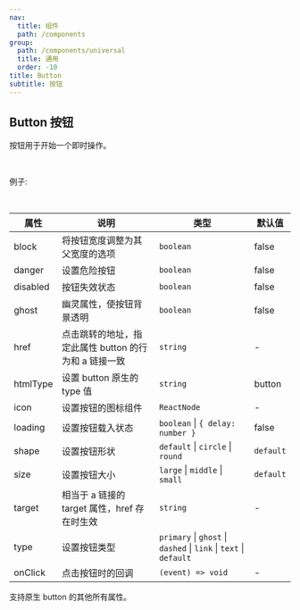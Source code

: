```yaml
---
nav:
  title: 组件
  path: /components
group:
  path: /components/universal
  title: 通用
  order: -10
title: Button
subtitle: 按钮
---
```


## Button 按钮

按钮用于开始一个即时操作。

<br />

例子:

<code src="./__demo__/simple.tsx"></code>

<br />

| 属性     | 说明                                                  | 类型                                                              | 默认值    |
| -------- | ----------------------------------------------------- | ----------------------------------------------------------------- | --------- |
| block    | 将按钮宽度调整为其父宽度的选项                        | `boolean`                                                         | false     |
| danger   | 设置危险按钮                                          | `boolean`                                                         | false     |
| disabled | 按钮失效状态                                          | `boolean`                                                         | false     |
| ghost    | 幽灵属性，使按钮背景透明                              | `boolean`                                                         | false     |
| href     | 点击跳转的地址，指定此属性 button 的行为和 a 链接一致 | `string`                                                          | -         |
| htmlType | 设置 button 原生的 type 值                            | `string`                                                          | button    |
| icon     | 设置按钮的图标组件                                    | `ReactNode`                                                       | -         |
| loading  | 设置按钮载入状态                                      | `boolean` \| `{ delay: number }`                                  | false     |
| shape    | 设置按钮形状                                          | `default` \| `circle` \| `round`                                  | `default` |
| size     | 设置按钮大小                                          | `large` \| `middle` \| `small`                                    | `default` |
| target   | 相当于 a 链接的 target 属性，href 存在时生效          | `string`                                                          | -         |
| type     | 设置按钮类型                                          | `primary` \| `ghost` \| `dashed` \| `link` \| `text` \| `default` |
| onClick  | 点击按钮时的回调                                      | `(event) => void`                                                 | -         |

支持原生 button 的其他所有属性。
